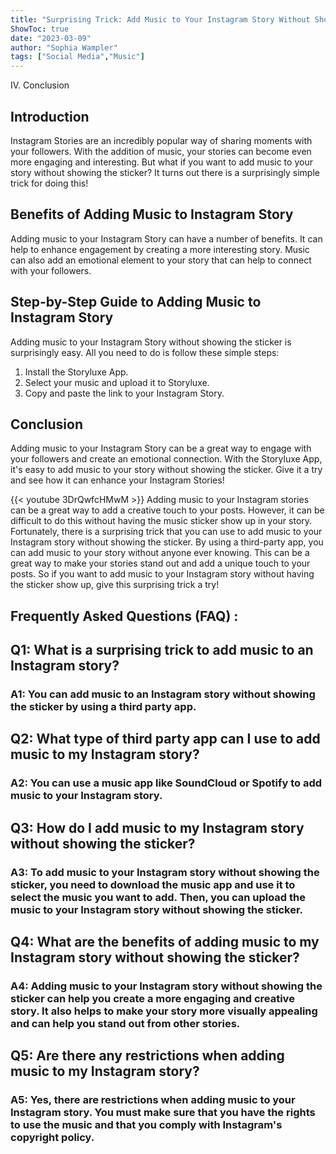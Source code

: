 ```yaml
---
title: "Surprising Trick: Add Music to Your Instagram Story Without Showing the Sticker!"
ShowToc: true 
date: "2023-03-09"
author: "Sophia Wampler" 
tags: ["Social Media","Music"]
---
```

IV. Conclusion

## Introduction

Instagram Stories are an incredibly popular way of sharing moments with your followers. With the addition of music, your stories can become even more engaging and interesting. But what if you want to add music to your story without showing the sticker? It turns out there is a surprisingly simple trick for doing this!

## Benefits of Adding Music to Instagram Story

Adding music to your Instagram Story can have a number of benefits. It can help to enhance engagement by creating a more interesting story. Music can also add an emotional element to your story that can help to connect with your followers.

## Step-by-Step Guide to Adding Music to Instagram Story

Adding music to your Instagram Story without showing the sticker is surprisingly easy. All you need to do is follow these simple steps:

1. Install the Storyluxe App.
2. Select your music and upload it to Storyluxe.
3. Copy and paste the link to your Instagram Story.

## Conclusion

Adding music to your Instagram Story can be a great way to engage with your followers and create an emotional connection. With the Storyluxe App, it's easy to add music to your story without showing the sticker. Give it a try and see how it can enhance your Instagram Stories!

{{< youtube 3DrQwfcHMwM >}} 
Adding music to your Instagram stories can be a great way to add a creative touch to your posts. However, it can be difficult to do this without having the music sticker show up in your story. Fortunately, there is a surprising trick that you can use to add music to your Instagram story without showing the sticker. By using a third-party app, you can add music to your story without anyone ever knowing. This can be a great way to make your stories stand out and add a unique touch to your posts. So if you want to add music to your Instagram story without having the sticker show up, give this surprising trick a try!

## Frequently Asked Questions (FAQ) :
<h2>Q1: What is a surprising trick to add music to an Instagram story?</h2>

<h3>A1: You can add music to an Instagram story without showing the sticker by using a third party app.</h3>

<h2>Q2: What type of third party app can I use to add music to my Instagram story?</h2>

<h3>A2: You can use a music app like SoundCloud or Spotify to add music to your Instagram story.</h3>

<h2>Q3: How do I add music to my Instagram story without showing the sticker?</h2>

<h3>A3: To add music to your Instagram story without showing the sticker, you need to download the music app and use it to select the music you want to add. Then, you can upload the music to your Instagram story without showing the sticker.</h3>

<h2>Q4: What are the benefits of adding music to my Instagram story without showing the sticker?</h2>

<h3>A4: Adding music to your Instagram story without showing the sticker can help you create a more engaging and creative story. It also helps to make your story more visually appealing and can help you stand out from other stories.</h3>

<h2>Q5: Are there any restrictions when adding music to my Instagram story?</h2>

<h3>A5: Yes, there are restrictions when adding music to your Instagram story. You must make sure that you have the rights to use the music and that you comply with Instagram's copyright policy.</h3>


